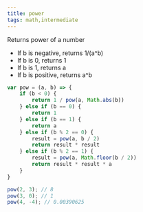 ```yaml
---
title: power
tags: math,intermediate
---
```


Returns power of a number

- If b is negative, returns 1/(a^b)
- If b is 0, returns 1
- If b is 1, returns a
- If b is positive, returns a^b

```js
var pow = (a, b) => {
    if (b < 0) {
        return 1 / pow(a, Math.abs(b))
    } else if (b == 0) {
        return 1
    } else if (b == 1) {
        return a
    } else if (b % 2 == 0) {
        result = pow(a, b / 2)
        return result * result
    } else if (b % 2 == 1) {
        result = pow(a, Math.floor(b / 2))
        return result * result * a
    }
}
```

```js
pow(2, 3); // 8
pow(3, 0); // 1
pow(4, -4); // 0.00390625
```
